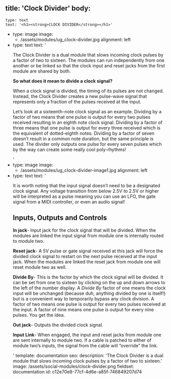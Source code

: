 title: 'Clock Divider'
body:
  -
    type: text
    text: '<h1><strong>CLOCK DIVIDER</strong></h1>'
  -
    type: image
    image:
      - /assets/modules/ug_clock-divider.jpg
    alignment: left
  -
    type: text
    text: '<p>The Clock Divider is a dual module that slows incoming clock pulses by a factor of two to sixteen. The modules can run independently from one another or be linked so that the clock input and reset jacks from the first module are shared by both.</p><p><strong>So what does it mean to divide a clock signal?</strong></p><p>When a clock signal is divided, the timing of its pulses are not changed. Instead, the Clock Divider creates a new pulse-wave signal that represents only a fraction of the pulses received at the input.</p><p>Let’s look at a sixteenth-note clock signal as an example. Dividing by a factor of two means that one pulse is output for every two pulses received resulting in an eighth note clock signal. Dividing by a factor of three means that one pulse is output for every three received which is the equivalent of dotted-eighth notes. Dividing by a factor of seven doesn’t result in a common note duration, but the same principle is used. The divider only outputs one pulse for every seven pulses which by the way can create some really cool poly-rhythms!</p>'
  -
    type: image
    image:
      - /assets/modules/ug_clock-divider-image1.jpg
    alignment: left
  -
    type: text
    text: '<p>It is worth noting that the input signal doesn’t need to be a designated clock signal. Any voltage transition from below 2.5V to 2.5V or higher will be interpreted as a pulse meaning you can use an LFO, the gate signal from a MIDI controller, or even an audio signal!&nbsp;<br></p><h2><strong>Inputs, Outputs and Controls</strong></h2><p><strong>In jack</strong>- Input jack for the clock signal that will be divided. When the modules are linked the input signal from module one is internally routed to module two.&nbsp;</p><p><strong>Reset jack</strong>- A 5V pulse or gate signal received at this jack will force the divided clock signal to restart on the next pulse received at the input jack. When the modules are linked the reset jack from module one will reset module two as well.&nbsp;<br></p><p><strong>Divide By</strong>- This is the factor by which the clock signal will be divided. It can be set from one to sixteen by clicking on the up and down arrows to the left of the number display. A <em>Divide By</em> factor of one means the clock input will be unchanged (because duh, anything divided by one is itself!) but is a convenient way to temporarily bypass any clock division. A factor of two means one pulse is output for every two pulses received at the input. A factor of nine means one pulse is output for every nine pulses. You get the idea.&nbsp;</p><p><strong>Out jack</strong>- Outputs the divided clock signal.&nbsp;<br></p><p><strong>Input Link</strong>- When engaged, the input and reset jacks from module one are sent internally to module two. If a cable is patched to either of module two’s inputs, the signal from the cable will “override” the link.<br></p>'
template: documentation
seo:
  description: 'The Clock Divider is a dual module that slows incoming clock pulses by a factor of two to sixteen.'
  image: /assets/social-modules/clock-divider.png
fieldset: documentation
id: c12e70e8-77cf-4d6e-a85f-746849207d74
